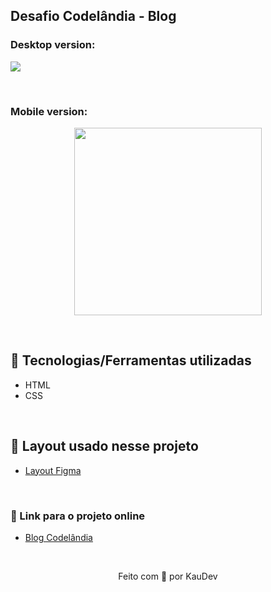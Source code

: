 ## Desafio Codelândia - Blog

### Desktop version:
<img src="https://user-images.githubusercontent.com/100402549/158341489-f4c40696-25cc-4c34-bebd-3e11509c077c.png" align="center" />

&nbsp;

### Mobile version:
<p align="center">
<img src="https://user-images.githubusercontent.com/100402549/158341515-db9f677f-5bb4-4b2b-9eb2-db082f883ad6.png" width="300px" align="center" />
</p>

&nbsp;

## 💜 Tecnologias/Ferramentas utilizadas

* HTML
* CSS

&nbsp;

## 💜 Layout usado nesse projeto
* [Layout Figma](https://www.figma.com/file/Yb9IBH56g7T1hdIyZ3BMNO/Desafios---Codel%C3%A2ndia?node-id=139%3A51)

&nbsp;

### 💜 Link para o projeto online
* [Blog Codelândia](https://kauanidev.github.io/codelandia-blog/)

&nbsp;

<p align="center">Feito com 💜 por KauDev</p>
